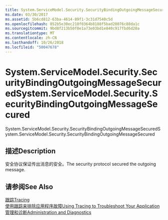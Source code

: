 ```yaml
---
title: System.ServiceModel.Security.SecurityBindingOutgoingMessageSecured
ms.date: 03/30/2017
ms.assetid: 5b6cd812-63ba-4614-89f1-3c31d7540c5d
ms.openlocfilehash: 852b5e30ec210f0364b8188f5bad28076c88da1c
ms.sourcegitcommit: 9bd8f213b50f0e1a73e03bd1e840c917fbd6d20a
ms.translationtype: MT
ms.contentlocale: zh-CN
ms.lasthandoff: 10/26/2018
ms.locfileid: "50047678"
---
```

# <a name="systemservicemodelsecuritysecuritybindingoutgoingmessagesecured"></a><span data-ttu-id="86646-102">System.ServiceModel.Security.SecurityBindingOutgoingMessageSecured</span><span class="sxs-lookup"><span data-stu-id="86646-102">System.ServiceModel.Security.SecurityBindingOutgoingMessageSecured</span></span>
<span data-ttu-id="86646-103">System.ServiceModel.Security.SecurityBindingOutgoingMessageSecured</span><span class="sxs-lookup"><span data-stu-id="86646-103">System.ServiceModel.Security.SecurityBindingOutgoingMessageSecured</span></span>  
  
## <a name="description"></a><span data-ttu-id="86646-104">描述</span><span class="sxs-lookup"><span data-stu-id="86646-104">Description</span></span>  
 <span data-ttu-id="86646-105">安全协议保证传出消息的安全。</span><span class="sxs-lookup"><span data-stu-id="86646-105">The security protocol secured the outgoing message.</span></span>  
  
## <a name="see-also"></a><span data-ttu-id="86646-106">请参阅</span><span class="sxs-lookup"><span data-stu-id="86646-106">See Also</span></span>  
 [<span data-ttu-id="86646-107">跟踪</span><span class="sxs-lookup"><span data-stu-id="86646-107">Tracing</span></span>](../../../../../docs/framework/wcf/diagnostics/tracing/index.md)  
 [<span data-ttu-id="86646-108">使用跟踪来排除应用程序故障</span><span class="sxs-lookup"><span data-stu-id="86646-108">Using Tracing to Troubleshoot Your Application</span></span>](../../../../../docs/framework/wcf/diagnostics/tracing/using-tracing-to-troubleshoot-your-application.md)  
 [<span data-ttu-id="86646-109">管理和诊断</span><span class="sxs-lookup"><span data-stu-id="86646-109">Administration and Diagnostics</span></span>](../../../../../docs/framework/wcf/diagnostics/index.md)
